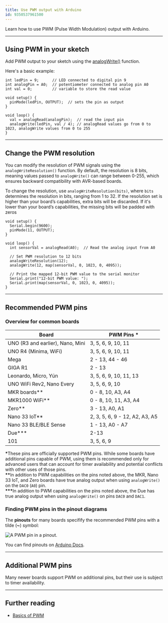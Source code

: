 ```yaml
---
title: Use PWM output with Arduino
id: 9350537961500
---
```


Learn how to use PWM (Pulse Width Modulation) output with Arduino.

---

## Using PWM in your sketch

Add PWM output to your sketch using the [analogWrite()](https://www.arduino.cc/reference/en/language/functions/analog-io/analogwrite/) function.

Here's a basic example:

```arduino
int ledPin = 9;      // LED connected to digital pin 9
int analogPin = A0;  // potentiometer connected to analog pin A0
int val = 0;         // variable to store the read value

void setup() {
  pinMode(ledPin, OUTPUT);  // sets the pin as output
}

void loop() {
  val = analogRead(analogPin);  // read the input pin
  analogWrite(ledPin, val / 4); // analogRead values go from 0 to 1023, analogWrite values from 0 to 255
}
```

---

## Change the PWM resolution

You can modify the resolution of PWM signals using the `analogWriteResolution()` function. By default, the resolution is 8 bits, meaning values passed to `analogWrite()` can range between 0-255, which ensures backward compatibility with AVR-based boards.

To change the resolution, use `analogWriteResolution(bits)`, where `bits` determines the resolution in bits, ranging from 1 to 32. If the resolution set is higher than your board’s capabilities, extra bits will be discarded. If it's lower than your board’s capabilities, the missing bits will be padded with zeros

```arduino
void setup() {
  Serial.begin(9600);
  pinMode(11, OUTPUT);
}

void loop() {
  int sensorVal = analogRead(A0);  // Read the analog input from A0

  // Set PWM resolution to 12 bits
  analogWriteResolution(12);
  analogWrite(12, map(sensorVal, 0, 1023, 0, 4095));

  // Print the mapped 12-bit PWM value to the serial monitor
  Serial.print("12-bit PWM value: ");
  Serial.print(map(sensorVal, 0, 1023, 0, 4095));
}
```

---

## Recommended PWM pins

### Overview for common boards

| Board                                      | PWM Pins *                     |
|--------------------------------------------|--------------------------------|
| UNO (R3 and earlier), Nano, Mini           | 3, 5, 6, 9, 10, 11             |
| UNO R4 (Minima, WiFi)                      | 3, 5, 6, 9, 10, 11             |
| Mega                                       | 2 - 13, 44 - 46                |
| GIGA R1                                    | 2 - 13                         |
| Leonardo, Micro, Yún                       | 3, 5, 6, 9, 10, 11, 13         |
| UNO WiFi Rev2, Nano Every                  | 3, 5, 6, 9, 10                 |
| MKR boards**                               | 0 - 8, 10, A3, A4              |
| MKR1000 WiFi**                             | 0 - 8, 10, 11, A3, A4          |
| Zero**                                     | 3 - 13, A0, A1                 |
| Nano 33 IoT**                              | 2, 3, 5, 6, 9 - 12, A2, A3, A5 |
| Nano 33 BLE/BLE Sense                      | 1 - 13, A0 - A7                |
| Due***                                     | 2-13                           |
| 101                                        | 3, 5, 6, 9                     |

<b>\*</b>These pins are officially supported PWM pins. While some boards have additional pins capable of PWM, using them is recommended only for advanced users that can account for timer availability and potential conflicts with other uses of those pins.<br>
<b>\*\*</b>In addition to PWM capabilities on the pins noted above, the MKR, Nano 33 IoT, and Zero boards have true analog output when using `analogWrite()` on the `DAC0` (`A0`) pin.<br>
<b>\*\*\*</b>In addition to PWM capabilities on the pins noted above, the Due has true analog output when using `analogWrite()` on pins `DAC0` and `DAC1`.

### Finding PWM pins in the pinout diagrams

The **pinouts** for many boards specifify the recommended PWM pins with a tilde (**~**) symbol:

![A PWM pin in a pinout.](img/pwm-tilde.png)

You can find pinouts on [Arduino Docs](https://docs.arduino.cc/).

---

## Additional PWM pins

Many newer boards support PWM on additional pins, but their use is subject to timer availability.

---

## Further reading

* [Basics of PWM](https://docs.arduino.cc/learn/microcontrollers/analog-output)
